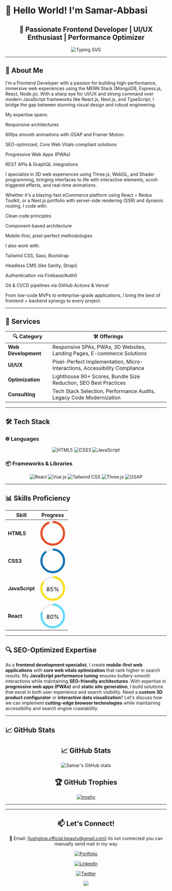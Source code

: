<!-- SEO Meta Tags (for GitHub profile visibility) -->
<meta name="description" content="Professional Frontend Developer specializing in responsive design, 3D websites, and modern JavaScript frameworks. Let's build something amazing together!">
<meta name="keywords" content="frontend developer, responsive design, React expert, Vue.js specialist, Tailwind CSS, 3D websites, JavaScript developer, web performance">
<meta name="author" content="Abbasi-codes-hub">

# 👋 Hello World! I'm Samar-Abbasi

<h2 align="center">🎯 Passionate Frontend Developer | UI/UX Enthusiast | Performance Optimizer</h2>

<p align="center">
  <img src="https://readme-typing-svg.demolab.com?font=Fira+Code&pause=1000&color=22D3EE&center=true&vCenter=true&width=435&lines=Clean+Code+Advocate;Pixel-Perfect+Designs;3D+Web+Specialist;SEO-Optimized+Solutions" alt="Typing SVG" />
</p>

---

## 🚀 About Me

I'm a Frontend Developer with a passion for building high-performance, immersive web experiences using the MERN Stack (MongoDB, Express.js, React, Node.js). With a sharp eye for UI/UX and strong command over modern JavaScript frameworks like React.js, Next.js, and TypeScript, I bridge the gap between stunning visual design and robust engineering.

My expertise spans:

Responsive architectures

60fps smooth animations with GSAP and Framer Motion

SEO-optimized, Core Web Vitals-compliant solutions

Progressive Web Apps (PWAs)

REST APIs & GraphQL integrations

I specialize in 3D web experiences using Three.js, WebGL, and Shader programming, bringing interfaces to life with interactive elements, scroll-triggered effects, and real-time animations.

Whether it's a blazing-fast eCommerce platform using React + Redux Toolkit, or a Next.js portfolio with server-side rendering (SSR) and dynamic routing, I code with:

Clean code principles

Component-based architecture

Mobile-first, pixel-perfect methodologies

I also work with:

Tailwind CSS, Sass, Bootstrap

Headless CMS (like Sanity, Strapi)

Authentication via Firebase/Auth0

Git & CI/CD pipelines via GitHub Actions & Vercel

From low-code MVPs to enterprise-grade applications, I bring the best of frontend + backend synergy to every project.

---

## 💼 Services

<div align="center">

| 🔍 Category        | 🛠️ Offerings                                                                 |
|-------------------|-----------------------------------------------------------------------------|
| **Web Development**  | Responsive SPAs, PWAs, 3D Websites, Landing Pages, E-commerce Solutions     |
| **UI/UX**           | Pixel-Perfect Implementation, Micro-Interactions, Accessibility Compliance  |
| **Optimization**     | Lighthouse 90+ Scores, Bundle Size Reduction, SEO Best Practices            |
| **Consulting**       | Tech Stack Selection, Performance Audits, Legacy Code Modernization        |

</div>

---

## 🛠️ Tech Stack

### 🌐 Languages
<div align="center">
  
![HTML5](https://img.shields.io/badge/HTML5-E34F26?style=for-the-badge&logo=html5&logoColor=white)
![CSS3](https://img.shields.io/badge/CSS3-1572B6?style=for-the-badge&logo=css3&logoColor=white)
![JavaScript](https://img.shields.io/badge/JavaScript-F7DF1E?style=for-the-badge&logo=javascript&logoColor=black)

</div>

### 📦 Frameworks & Libraries
<div align="center">
  
![React](https://img.shields.io/badge/React-20232A?style=for-the-badge&logo=react&logoColor=61DAFB)
![Vue.js](https://img.shields.io/badge/Vue.js-35495E?style=for-the-badge&logo=vuedotjs&logoColor=4FC08D)
![Tailwind CSS](https://img.shields.io/badge/Tailwind_CSS-38B2AC?style=for-the-badge&logo=tailwind-css&logoColor=white)
![Three.js](https://img.shields.io/badge/Three.js-000000?style=for-the-badge&logo=three.js&logoColor=white)
![GSAP](https://img.shields.io/badge/GSAP-88CE02?style=for-the-badge&logo=greensock&logoColor=white)

</div>

---

## 📊 Skills Proficiency

<div align="center">

<!-- Circular Progress Bars using SVG -->
| Skill          | Progress |
|----------------|----------|
| **HTML5**      | <svg width="80" height="80" viewBox="0 0 36 36"><path d="M18 2.0845 a 15.9155 15.9155 0 0 1 0 31.831 a 15.9155 15.9155 0 0 1 0 -31.831" fill="none" stroke="#eee" stroke-width="3"/><path d="M18 2.0845 a 15.9155 15.9155 0 0 1 0 31.831 a 15.9155 15.9155 0 0 1 0 -31.831" fill="none" stroke="#E34F26" stroke-width="3" stroke-dasharray="95, 100"/><text x="18" y="22" fill="#fff" text-anchor="middle" font-size="8">95%</text></svg> |
| **CSS3**       | <svg width="80" height="80" viewBox="0 0 36 36"><path d="M18 2.0845 a 15.9155 15.9155 0 0 1 0 31.831 a 15.9155 15.9155 0 0 1 0 -31.831" fill="none" stroke="#eee" stroke-width="3"/><path d="M18 2.0845 a 15.9155 15.9155 0 0 1 0 31.831 a 15.9155 15.9155 0 0 1 0 -31.831" fill="none" stroke="#1572B6" stroke-width="3" stroke-dasharray="90, 100"/><text x="18" y="22" fill="#fff" text-anchor="middle" font-size="8">90%</text></svg> |
| **JavaScript** | <svg width="80" height="80" viewBox="0 0 36 36"><path d="M18 2.0845 a 15.9155 15.9155 0 0 1 0 31.831 a 15.9155 15.9155 0 0 1 0 -31.831" fill="none" stroke="#eee" stroke-width="3"/><path d="M18 2.0845 a 15.9155 15.9155 0 0 1 0 31.831 a 15.9155 15.9155 0 0 1 0 -31.831" fill="none" stroke="#F7DF1E" stroke-width="3" stroke-dasharray="85, 100"/><text x="18" y="22" fill="#000" text-anchor="middle" font-size="8">85%</text></svg> |
| **React**      | <svg width="80" height="80" viewBox="0 0 36 36"><path d="M18 2.0845 a 15.9155 15.9155 0 0 1 0 31.831 a 15.9155 15.9155 0 0 1 0 -31.831" fill="none" stroke="#eee" stroke-width="3"/><path d="M18 2.0845 a 15.9155 15.9155 0 0 1 0 31.831 a 15.9155 15.9155 0 0 1 0 -31.831" fill="none" stroke="#61DAFB" stroke-width="3" stroke-dasharray="80, 100"/><text x="18" y="22" fill="#000" text-anchor="middle" font-size="8">80%</text></svg> |

</div>

---

## 🔍 SEO-Optimized Expertise

As a **frontend development specialist**, I create **mobile-first web applications** with **core web vitals optimization** that rank higher in search results. My **JavaScript performance tuning** ensures buttery-smooth interactions while maintaining **SEO-friendly architectures**. With expertise in **progressive web apps (PWAs)** and **static site generation**, I build solutions that excel in both user experience and search visibility. Need a **custom 3D product configurator** or **interactive data visualization**? Let's discuss how we can implement **cutting-edge browser technologies** while maintaining accessibility and search engine crawlability.

---

## 📈 GitHub Stats

<div align="center">

## 📈 GitHub Stats

![Samar's GitHub stats](https://github-readme-stats.vercel.app/api?username=Abbasi-codes-hub&show_icons=true&theme=radical&hide=prs)

## 🏆 GitHub Trophies

[![trophy](https://github-profile-trophy.vercel.app/?username=Abbasi-codes-hub&theme=monokai)](https://github.com/ryo-ma/github-profile-trophy)


---


---

## 📫 Let's Connect!

<div align="center">

📧 Email: [lushglow.official.beauty@gmail.com] its not connected you can manually send mail in my way

[![Portfolio](https://img.shields.io/badge/Portfolio-Live%20Site-4285F4?style=for-the-badge&logo=google-chrome&logoColor=white)](https://abbasi-codes-hub.github.io/Abbasi-codes-hub-porfolio-webpage-landscapes/)

[![LinkedIn](https://img.shields.io/badge/LinkedIn-Coming%20Soon-0077B5?style=for-the-badge&logo=linkedin&logoColor=white)]()

[![Twitter](https://img.shields.io/badge/Twitter-Coming%20Soon-1DA1F2?style=for-the-badge&logo=twitter&logoColor=white)]()

</div>




<p align="center">
  <img src="https://capsule-render.vercel.app/api?type=waving&color=gradient&height=60&section=footer&width=100%"/>
</p>
